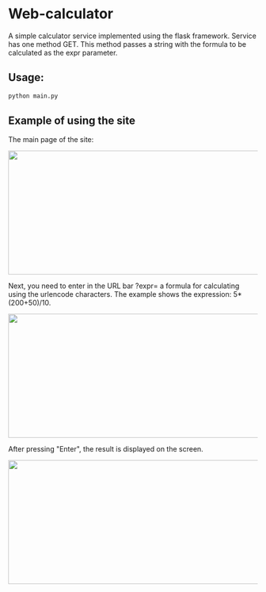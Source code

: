 # Web-calculator

A simple calculator service implemented using the flask framework. Service has one method GET. 
This method passes a string with the formula to be calculated as the expr parameter.

## Usage:
```python
python main.py
```

## Example of using the site

The main page of the site:

<img src="https://github.com/SnezhanaM/Web-calculator/blob/master/pictures/main_page.png" width="600" height="250"/>

Next, you need to enter in the URL bar ?expr= a formula for calculating using the urlencode characters. 
The example shows the expression: 5*(200+50)/10.

<img src="https://github.com/SnezhanaM/Web-calculator/blob/master/pictures/input.png" width="600" height="250"/>

After pressing "Enter", the result is displayed on the screen.

<img src="https://github.com/SnezhanaM/Web-calculator/blob/master/pictures/result.png" width="600" height="250"/>
